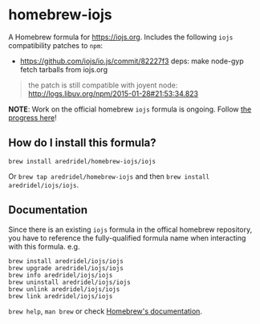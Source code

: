 # homebrew-iojs
A Homebrew formula for https://iojs.org.  Includes the following `iojs` compatibility patches to `npm`:

- https://github.com/iojs/io.js/commit/82227f3 deps: make node-gyp fetch tarballs from iojs.org

> the patch is still compatible with joyent node: http://logs.libuv.org/npm/2015-01-28#21:53:34.823

**NOTE**:  Work on the official homebrew `iojs` formula is ongoing. Follow [the progress here](https://github.com/Homebrew/homebrew/pull/36369)!

## How do I install this formula?
`brew install aredridel/homebrew-iojs/iojs`

Or `brew tap aredridel/homebrew-iojs` and then `brew install aredridel/iojs/iojs`.

## Documentation

Since there is an existing `iojs` formula in the offical homebrew repository, you have to reference the fully-qualified formula name when interacting with this formula.  e.g.
```
brew install aredridel/iojs/iojs
brew upgrade aredridel/iojs/iojs
brew info aredridel/iojs/iojs
brew uninstall aredridel/iojs/iojs
brew unlink aredridel/iojs/iojs
brew link aredridel/iojs/iojs
```

`brew help`, `man brew` or check [Homebrew's documentation](https://github.com/Homebrew/homebrew/tree/master/share/doc/homebrew#readme).
